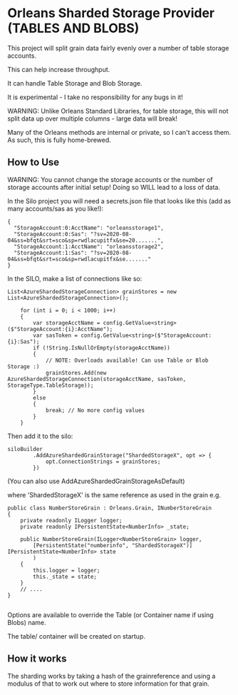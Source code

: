 # Orleans Sharded Storage Provider (TABLES AND BLOBS)

This project will split grain data fairly evenly over a number of table storage accounts. 

This can help increase throughput.

It can handle Table Storage and Blob Storage.

It is experimental - I take no responsibility for any bugs in it!

WARNING: Unlike Orleans Standard Libraries, for table storage, this will not split data up over multiple columns - large data will break!

Many of the Orleans methods are internal or private, so I can't access them. As such, this is fully home-brewed.

## How to Use


WARNING: You cannot change the storage accounts or the number of storage accounts after initial setup! Doing so WILL lead to a loss of data.


In the Silo project you will need a secrets.json file that looks like this (add as many accounts/sas as you like!):

```
{
  "StorageAccount:0:AcctName": "orleansstorage1",
  "StorageAccount:0:Sas": "?sv=2020-08-04&ss=bfqt&srt=sco&sp=rwdlacupitfx&se=20.......",
  "StorageAccount:1:AcctName": "orleansstorage2",
  "StorageAccount:1:Sas": "?sv=2020-08-04&ss=bfqt&srt=sco&sp=rwdlacupitfx&se......."
}
```


In the SILO, make a list of connections like so:

```
List<AzureShardedStorageConnection> grainStores = new List<AzureShardedStorageConnection>();

    for (int i = 0; i < 1000; i++)
    {
        var storageAcctName = config.GetValue<string>($"StorageAccount:{i}:AcctName");
        var sasToken = config.GetValue<string>($"StorageAccount:{i}:Sas");
        if (!String.IsNullOrEmpty(storageAcctName))
        {
            // NOTE: Overloads available! Can use Table or Blob Storage :)
            grainStores.Add(new AzureShardedStorageConnection(storageAcctName, sasToken, StorageType.TableStorage));
        }
        else
        {
            break; // No more config values
        }
    }
```


Then add it to the silo:

```
siloBuilder
        .AddAzureShardedGrainStorage("ShardedStorageX", opt => {
            opt.ConnectionStrings = grainStores;
        })

```

(You can also use AddAzureShardedGrainStorageAsDefault)

where 'ShardedStorageX' is the same reference as used in the grain e.g. 




```
public class NumberStoreGrain : Orleans.Grain, INumberStoreGrain
{
    private readonly ILogger logger;
    private readonly IPersistentState<NumberInfo> _state;

    public NumberStoreGrain(ILogger<NumberStoreGrain> logger,
        [PersistentState("numberinfo", "ShardedStorageX")] IPersistentState<NumberInfo> state
        )
    {
        this.logger = logger;
        this._state = state;
    }
    // ....
}


```

Options are available to override the Table (or Container name if using Blobs) name. 

The table/ container will be created on startup.

## How it works

The sharding works by taking a hash of the grainreference and using a modulus of that to work out where to store information for that grain.



